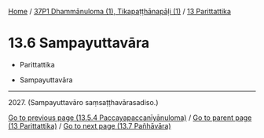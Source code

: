 
[Home](/) / [37P1 Dhammānuloma (1), Tikapaṭṭhānapāḷi (1)](...md) / [13 Parittattika](../37P1/13.md)

# 13.6 Sampayuttavāra

* Parittattika

* Sampayuttavāra

---

2027\. (Sampayuttavāro saṃsaṭṭhavārasadiso.)



[Go to previous page (13.5.4 Paccayapaccanīyānuloma)](13.5/13.5.4.md) / [Go to parent page (13 Parittattika)](../37P1/13.md) / [Go to next page (13.7 Pañhāvāra)](13.7.md)


